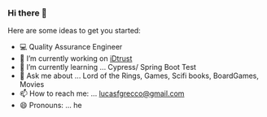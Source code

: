 ### Hi there 👋


Here are some ideas to get you started:

- 💻 Quality Assurance Engineer
- 🔭 I’m currently working on <a href="https://www.idtrust.com.br">iDtrust</a>
- 🌱 I’m currently learning ... Cypress/ Spring Boot Test
- 💬 Ask me about ... Lord of the Rings, Games, Scifi books, BoardGames, Movies
- 📫 How to reach me: ... lucasfgrecco@gmail.com
- 😄 Pronouns: ... he

